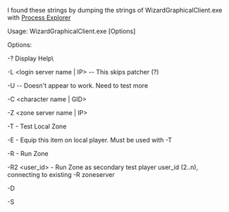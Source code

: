 I found these strings by dumping the strings of WizardGraphicalClient.exe with [Process Explorer](https://docs.microsoft.com/en-us/sysinternals/downloads/process-explorer)

Usage: WizardGraphicalClient.exe [Options]

Options:

-? Display Help\

-L <login server name | IP> <Port> -- This skips patcher (?)

-U <user name> <password> -- Doesn't appear to work. Need to test more

-C <character name | GID>

-Z <zone server name | IP>

-T <Zone Name> - Test Local Zone

-E <Equipment ID> - Equip this item on local player.  Must be used with -T

-R <Zone Name> - Run Zone

-R2 <Zone Name> <user_id> - Run Zone as secondary test player user_id (2..n), connecting to existing -R zoneserver

-D <data root dir>

-S <script name>

-SR <screen resolution> - i.e. 1280x1024

-K <Enable Script Debugger (0|1)>

-HS - Enable Heap Server

-HD - Enable Heap Debugging

-EF_OVERFLOW - Enable overflow detection

-EF_UNDERFLOW - Enable underflow detection

-G <log file>

-P <Patching Enabled (0|1)>

-M <Maintenance Mode (0|1)>

-X <Dump Classes to Filename>

-O <Log all Resource requests>

-A <locale>

-UN <Force Unique Character Names(0|1)>

-ST - Steam Required
